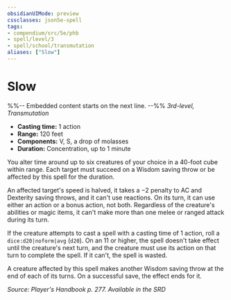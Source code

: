 ```yaml
---
obsidianUIMode: preview
cssclasses: json5e-spell
tags:
- compendium/src/5e/phb
- spell/level/3
- spell/school/transmutation
aliases: ["Slow"]
---
```

# Slow
%%-- Embedded content starts on the next line. --%%
*3rd-level, Transmutation*  

- **Casting time:** 1 action
- **Range:** 120 feet
- **Components:** V, S, a drop of molasses
- **Duration:** Concentration, up to 1 minute

You alter time around up to six creatures of your choice in a 40-foot cube within range. Each target must succeed on a Wisdom saving throw or be affected by this spell for the duration.

An affected target's speed is halved, it takes a −2 penalty to AC and Dexterity saving throws, and it can't use reactions. On its turn, it can use either an action or a bonus action, not both. Regardless of the creature's abilities or magic items, it can't make more than one melee or ranged attack during its turn.

If the creature attempts to cast a spell with a casting time of 1 action, roll a `dice:d20|noform|avg` (`d20`). On an 11 or higher, the spell doesn't take effect until the creature's next turn, and the creature must use its action on that turn to complete the spell. If it can't, the spell is wasted.

A creature affected by this spell makes another Wisdom saving throw at the end of each of its turns. On a successful save, the effect ends for it.

*Source: Player's Handbook p. 277. Available in the <span title='Systems Reference Document (5.1)'>SRD</span>*